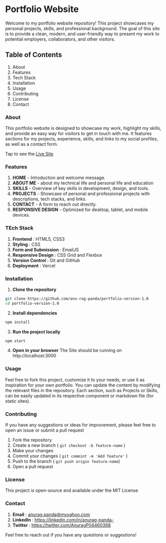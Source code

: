 # Portfolio Website

Welcome to my portfolio website repository! This project showcases my personal projects, skills, and professional background. The goal of this site is to provide a clean, modern, and user-friendly way to present my work to potential employers, collaborators, and other visitors.

## Table of Contents

1. About
2. Features
3. Tech Stack
4. Installation
5. Usage
6. Contributing
7. License
8. Contact

### About

This portfolio website is designed to showcase my work, highlight my skills, and provide an easy way for visitors to get in touch with me. It features sections for my projects, experience, skills, and links to my social profiles, as well as a contact form.

Tap to see the [Live Site](https://anuragpanda-10.vercel.app)

### Features
1. **HOME** - Introduction and welcome message.
2. **ABOUT ME** - about my technical life and personal life and education
3. **SKILLS** - Overview of key skills in development, design, and tools.
4. **PROJECTS** - Showcase of personal and professional projects with descriptions, tech stacks, and links.
5. **CONTACT** - A form to reach out directly.
6. **RESPONSIVE DESIGN** - Optimized for desktop, tablet, and mobile devices.

### TEch Stack
1. **Frontend** : HTML5, CSS3
2. **Styling** : CSS
3. **Form and Submission** : EmailJS 
4. **Responsive Design** : CSS Grid and Flexbox
5. **Version Control** : Git and GitHub
6. **Deployment** : Vercel

### Installation

1. **Clone the repository**
```bash
git clone https://github.com/anu-rag-panda/portfolio-version-1.0
cd portfolio-version-1.0
```

2. **Install dependencies**
```bash
npm install
```
3. **Run the project locally** 
```bash
npm start
```
4. **Open in your browser**
The Site should be running on http://localhost:3000

### Usage

Feel free to fork this project, customize it to your needs, or use it as inspiration for your own portfolio. You can update the content by modifying the relevant files in the repository. Each section, such as Projects or Skills, can be easily updated in its respective component or markdown file (for static sites).

### Contributing

If you have any suggestions or ideas for improvement, please feel free to open an issue or submit a pull request

1. Fork the repository
2. Create a new branch ( ```git checkout -b feature-name``` )
3. Make your changes
4. Commit your changes ( ```git commint -m 'Add feature'``` )
5. Push to the branch ( ```git push origin feature-name```)
6. Open a pull request

### License
This project is open-source and available under the MIT License

### Contact

1. **Email** : anurag.panda@myyahoo.com
2. **LinkedIn** : https://linkedin.com/in/anurag-panda-
3. **Twitter** : https://twitter.com/AnuragP04460368

Feel free to reach out if you have any questions or suggestions!
